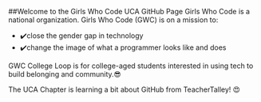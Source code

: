##Welcome to the Girls Who Code UCA GitHub Page
Girls Who Code is a national organization. 
Girls Who Code (GWC) is on a mission to:
* :heavy_check_mark:close the gender gap in technology 
* :heavy_check_mark:change the image of what a programmer looks like and does

GWC College Loop is for college-aged students interested in using tech to build belonging and community.:sunglasses:

The UCA Chapter is learning a bit about GitHub from TeacherTalley!  :heart_eyes: